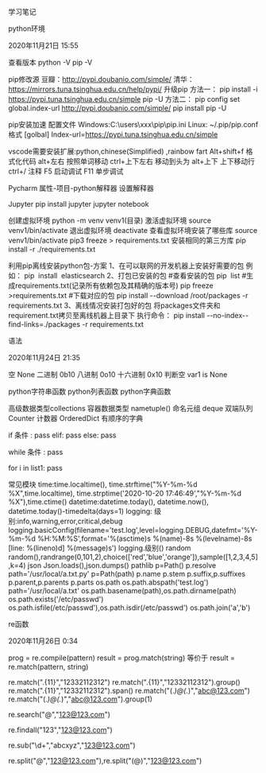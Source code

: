 学习笔记

python环境

2020年11月21日
15:55

查看版本
python -V
pip -V

pip修改源
豆瓣：http://pypi.doubanio.com/simple/
清华：https://mirrors.tuna.tsinghua.edu.cn/help/pypi/
升级pip
方法一：
pip install -i https://pypi.tuna.tsinghua.edu.cn/simple pip -U
方法二：
pip config set global.index-url http://pypi.doubanio.com/simple/
pip install pip -U

pip安装加速
配置文件
Windows:C:\users\xxx\pip\pip.ini
Linux: ~/.pip/pip.conf
格式
[golbal]
Index-url=https://pypi.tuna.tsinghua.edu.cn/simple


vscode需要安装扩展:python,chinese(Simplified) ,rainbow fart
Alt+shift+f 格式化代码
alt+左右 按照单词移动
ctrl+上下左右 移动到头为
alt+上下 上下移动行
ctrl+/ 注释
F5 启动调试
F11 单步调试

Pycharm
属性-项目-python解释器 设置解释器

Jupyter
pip install jupyter
jupyter notebook


创建虚拟环境
python -m venv venv1(目录)
激活虚拟环境
source venv1/bin/activate
退出虚拟环境
deactivate
查看虚拟环境安装了哪些库
source venv1/bin/activate
pip3 freeze > requirements.txt
安装相同的第三方库
pip install -r ./requirements.txt

利用pip离线安装python包-方案
1、在可以联网的开发机器上安装好需要的包
例如：
pip  install  elasticsearch
2、打包已安装的包
#查看安装的包
pip  list
#生成requirements.txt(记录所有依赖包及其精确的版本号)
pip freeze >requirements.txt
#下载对应的包
pip install --download /root/packages -r requirements.txt
3、离线情况安装打包好的包
将packages文件夹和requirement.txt拷贝至离线机器上目录下
执行命令：
pip install --no-index--find-links=./packages -r requirements.txt

语法

2020年11月24日
21:35

空 None
二进制 0b10
八进制 0o10
十六进制 0x10
判断空 var1 is None

python字符串函数
python列表函数
python字典函数

高级数据类型collections 容器数据类型
nametuple() 命名元组
deque 双端队列
Counter 计数器
OrderedDict 有顺序的字典

if 条件 :
	pass
elif:
	pass
else:
	pass

while 条件 :
	pass

for i in list1:
	pass
	
常见模块
time:time.localtime(), time.strftime("%Y-%m-%d %X",time.localtime), time.strptime('2020-10-20 17:46:49',"%Y-%m-%d %X"),time.ctime()
datetime:datetime.today(), datetime.now(), datetime.today()-timedelta(days=1)
logging:
级别:info,warning,error,critical,debug
	logging.basicConfig(filename='test.log',level=logging.DEBUG,datefmt='%Y-%m-%d %H:%M:%S',format='%(asctime)s %(name)-8s %(levelname)-8s [line: %(lineno)d] %(message)s')
	logging.级别()
random
	random(),randrange(0,101,2),choice(['red','blue','orange']),sample([1,2,3,4,5],k=4)
json
	Json.loads(),json.dumps()
pathlib
	p=Path()
	p.resolve
	path='/usr/local/a.txt.py'
	p=Path(path)
	p.name
	p.stem
	p.suffix,p.suffixes
	p.parent,p.parents
	p.parts
os.path
	os.path.abspath('test.log')
	path='/usr/local/a.txt'
	os.path.basename(path),os.path.dirname(path)
	os.path.exists('/etc/passwd')
	os.path.isfile(/etc/passwd'),os.path.isdir(/etc/passwd')
	os.path.join('a','b')


re函数

2020年11月26日
0:34

prog = re.compile(pattern)
result = prog.match(string)
等价于
result = re.match(pattern, string)

re.match(".{11}","12332112312")
re.match(".{11}","12332112312").group()
re.match(".{11}","12332112312").span()
re.match("(.*)@(.*)","abc@123.com")
re.match("(.*)@(.*)","abc@123.com").group(1)

re.search("@","123@123.com")

re.findall("123","123@123.com")

re.sub("\d+","abcxyz","123@123.com")

re.split("@","123@123.com"),re.split("(@)","123@123.com")
